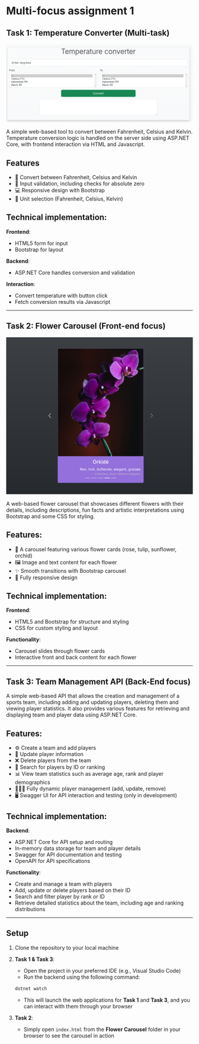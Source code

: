# Multi-focus assignment 1

## Task 1: Temperature Converter (Multi-task)

![Temperature converter showcase](task1.png)

A simple web-based tool to convert between Fahrenheit, Celsius and Kelvin. Temperature conversion logic is handled on the server side using ASP.NET Core, with frontend interaction via HTML and Javascript.

## Features
- 🔄 Convert between Fahrenheit, Celsius and Kelvin
- 🛑 Input validation, including checks for absolute zero
- 💻 Responsive design with Bootstrap
- 📱 Unit selection (Fahrenheit, Celsius, Kelvin)

## Technical implementation:

**Frontend**:
- HTML5 form for input
- Bootstrap for layout

**Backend**:
- ASP.NET Core handles conversion and validation

**Interaction**:
- Convert temperature with button click
- Fetch conversion results via Javascript

---

## Task 2: Flower Carousel (Front-end focus)

![Temperature converter showcase](task2.png)

A web-based flower carousel that showcases different flowers with their details, including descriptions, fun facts and artistic interpretations using Bootstrap and some CSS for styling.

## Features:
- 🌼 A carousel featuring various flower cards (rose, tulip, sunflower, orchid)
- 🖼️ Image and text content for each flower
- ✨ Smooth transitions with Bootstrap carousel
- 📱 Fully responsive design

## Technical implementation:

**Frontend**:
- HTML5 and Bootstrap for structure and styling
- CSS for custom styling and layout

**Functionality**:
- Carousel slides through flower cards
- Interactive front and back content for each flower

---

## Task 3: Team Management API (Back-End focus)

A simple web-based API that allows the creation and management of a sports team, including adding and updating players, deleting them and viewing player statistics. It also provides various features for retrieving and displaying team and player data using ASP.NET Core.

## Features:
- ⚙️ Create a team and add players
- 📝 Update player information
- ❌ Delete players from the team
- 🔎 Search for players by ID or ranking
- 📊 View team statistics such as average age, rank and player demographics
- 🧑‍🤝‍🧑 Fully dynamic player management (add, update, remove)
- 🖥️ Swagger UI for API interaction and testing (only in development)

## Technical implementation:

**Backend**:
- ASP.NET Core for API setup and routing
- In-memory data storage for team and player details
- Swagger for API documentation and testing
- OpenAPI for API specifications

**Functionality**:
- Create and manage a team with players
- Add, update or delete players based on their ID
- Search and filter player by rank or ID
- Retrieve detailed statistics about the team, including age and ranking distributions

---

## Setup

1. Clone the repository to your local machine
2. **Task 1 & Task 3**:
    - Open the project in your preferred IDE (e.g., Visual Studio Code)
    - Run the backend using the following command:
    ```bash
    dotnet watch
    ```
    - This will launch the web applications for **Task 1** and **Task 3**, and you can interact with them through your browser

3. **Task 2**:
    - Simply open `index.html` from the **Flower Carousel** folder in your browser to see the carousel in action

